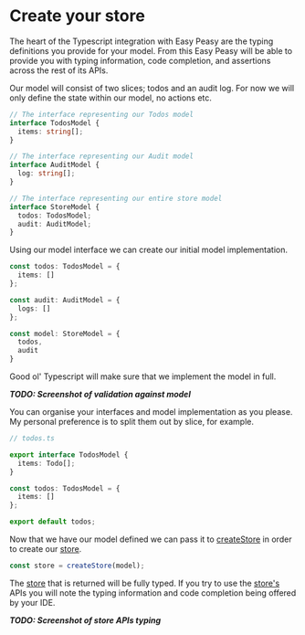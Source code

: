 # Create your store

The heart of the Typescript integration with Easy Peasy are the typing definitions you provide for your model. From this Easy Peasy will be able to provide you with typing information, code completion, and assertions across the rest of its APIs.

Our model will consist of two slices; todos and an audit log. For now we will only define the state within our model, no actions etc.

```typescript
// The interface representing our Todos model
interface TodosModel {
  items: string[];
}

// The interface representing our Audit model
interface AuditModel {
  log: string[];
}

// The interface representing our entire store model
interface StoreModel {
  todos: TodosModel;
  audit: AuditModel;
}
```

Using our model interface we can create our initial model implementation.

```typescript
const todos: TodosModel = {
  items: []
};

const audit: AuditModel = {
  logs: []
};

const model: StoreModel = {
  todos,
  audit
}
```

Good ol' Typescript will make sure that we implement the model in full.

***TODO: Screenshot of validation against model***

You can organise your interfaces and model implementation as you please. My personal preference is to split them out by slice, for example.

```typescript
// todos.ts

export interface TodosModel {
  items: Todo[];
}

const todos: TodosModel = {
  items: []
};

export default todos;
```

Now that we have our model defined we can pass it to [createStore](/docs/api/create-store) in order to create our [store](/docs/api/store).

```typescript
const store = createStore(model);
```

The [store](/docs/api/store) that is returned will be fully typed. If you try to use the [store's](/docs/api/store) APIs you will note the typing information and code completion being offered by your IDE.

***TODO: Screenshot of store APIs typing***